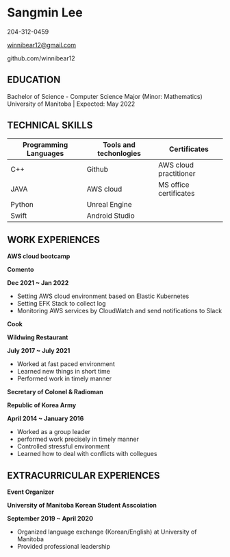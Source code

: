 
# Sangmin Lee 


204-312-0459  

winnibear12@gmail.com  

github.com/winnibear12 



## EDUCATION


Bachelor of Science - Computer Science Major (Minor: Mathematics) 
University of Manitoba | Expected: May 2022 


## TECHNICAL SKILLS 



  | Programming Languages     | Tools and techonlogies | Certificates         |
  | -----------               | -----------            |-------------         |
  | C++                       | Github                 |AWS cloud practitioner|
  | JAVA                      | AWS cloud              |MS office certificates|
  | Python                    | Unreal Engine          |                      |
  | Swift                     | Android Studio         |                      |



## WORK EXPERIENCES



**AWS cloud bootcamp**  

**Comento**

**Dec 2021 ~ Jan 2022**
  - Setting AWS cloud environment based on Elastic Kubernetes
  - Setting EFK Stack to collect log
  - Monitoring AWS services by CloudWatch and send notifications to Slack


**Cook**  

**Wildwing Restaurant**  

**July 2017 ~ July 2021**


  -  Worked at fast paced environment
  -  Learned new things in short time
  -  Performed work in timely manner 

**Secretary of Colonel & Radioman**  

**Republic of Korea Army**  

**April 2014 ~ January 2016**

  - Worked as a group leader
  - performed work precisely in timely manner
  - Controlled stressful environment
  - Learned how to deal with conflicts with collegues 


## EXTRACURRICULAR EXPERIENCES 

**Event Organizer**  

**University of Manitoba Korean Student Asscoiation**  

**September 2019 ~ April 2020**

  - Organized language exchange (Korean/English) at University of Manitoba 
  - Provided professional leadership

